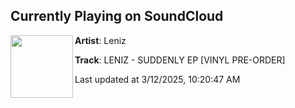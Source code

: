 ## Currently Playing on SoundCloud

[<img align="left" width="100" src="https://i1.sndcdn.com/artworks-jvdQVPrqYosXu1Ye-pRNgWw-t500x500.png">](https://soundcloud.com/lenizdnb/leniz-suddenly-ep-vinyl-pre-order?in=lenizdnb/sets/leniz-suddenly-vinyl-only-1)

**Artist**: Leniz 

**Track**: LENIZ - SUDDENLY EP [VINYL PRE-ORDER]

Last updated at 3/12/2025, 10:20:47 AM
